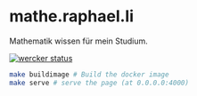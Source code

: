 # mathe.raphael.li

Mathematik wissen für mein Studium.

[![wercker status](https://app.wercker.com/status/b51bea78ec8b9adb19a60c4a1d714d8f/s "wercker status")](https://app.wercker.com/project/bykey/b51bea78ec8b9adb19a60c4a1d714d8f)


```bash
make buildimage # Build the docker image
make serve # serve the page (at 0.0.0.0:4000)
```
